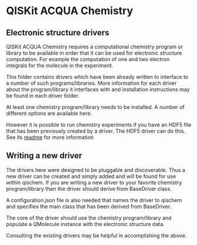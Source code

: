 # QISKit ACQUA Chemistry

## Electronic structure drivers

QISKit ACQUA Chemistry requires a computational chemistry program or library to be available in
order that it can be used for electronic structure computation. For example the computation of one and two electron
integrals for the molecule in the experiment.

This folder contains drivers which have been already written to interface to a number of such programs/libraries. More
information for each driver about the program/library it interfaces with and installation instructions may be found in
each driver folder.

At least one chemistry program/library needs to be installed. A number of different options are available here.

However it is possible to run chemistry experiments if you have an HDF5 file that has been previously created by a 
driver. The HDF5 driver can do this. See its [readme](./hdf5d) for more information    

## Writing a new driver

The drivers here were designed to be pluggable and discoverable. Thus a new driver can be created and simply added and
will be found for use within qischem. If you are writing a new driver to your favorite chemistry program/library then
the driver should derive from BaseDriver class.

A configuration.json file is also needed that names the driver to qischem and specifies the main class that has been
derived from BaseDriver.

The core of the driver should use the chemistry program/library and populate a QMolecule instance with the electronic
structure data.
 
Consulting the existing drivers may be helpful in accomplishing the above.
